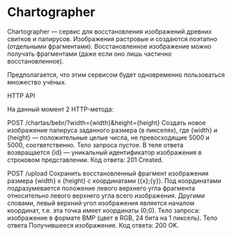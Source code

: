# Chartographer

Chartographer — сервис для восстановления изображений древних свитков и папирусов. Изображения растровые и создаются поэтапно (отдельными фрагментами). Восстановленное изображение можно получать фрагментами (даже если оно лишь частично восстановленное).

Предполагается, что этим сервисом будет одновременно пользоваться множество учёных.

HTTP API

На данный момент 2 HTTP-метода:

POST /chartas/bebr/?width={width}&height={height}
Создать новое изображение папируса заданного размера (в пикселях), где {width} и {height} — положительные целые числа, не превосходящие  5000 и 5000, соответственно.
Тело запроса пустое.
В теле ответа возвращается {id} — уникальный идентификатор изображения в строковом представлении.
Код ответа: 201 Created.

POST /upload
Сохранить восстановленный фрагмент изображения размера {width} x {height} с координатами ({x};{y}). Под координатами подразумевается положение левого верхнего угла фрагмента относительно левого верхнего угла всего изображения. Другими словами, левый верхний угол изображения является началом координат, т.е. эта точка имеет координаты (0;0).
Тело запроса: изображение в формате BMP (цвет в RGB, 24 бита на 1 пиксель).
Тело ответа Получившееся изображение.
Код ответа: 200 OK.


